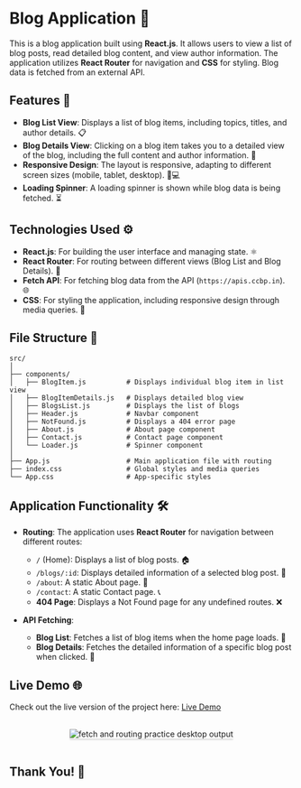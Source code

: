 # Blog Application 📝

This is a blog application built using **React.js**. It allows users to view a list of blog posts, read detailed blog content, and view author information. The application utilizes **React Router** for navigation and **CSS** for styling. Blog data is fetched from an external API.

## Features 🚀
- **Blog List View**: Displays a list of blog items, including topics, titles, and author details. 📋
- **Blog Details View**: Clicking on a blog item takes you to a detailed view of the blog, including the full content and author information. 📖
- **Responsive Design**: The layout is responsive, adapting to different screen sizes (mobile, tablet, desktop). 📱💻
- **Loading Spinner**: A loading spinner is shown while blog data is being fetched. ⏳

## Technologies Used ⚙️
- **React.js**: For building the user interface and managing state. ⚛️
- **React Router**: For routing between different views (Blog List and Blog Details). 🔄
- **Fetch API**: For fetching blog data from the API (`https://apis.ccbp.in`). 🌐
- **CSS**: For styling the application, including responsive design through media queries. 🎨

## File Structure 📂
```
src/
│
├── components/
│   ├── BlogItem.js          # Displays individual blog item in list view
│   ├── BlogItemDetails.js   # Displays detailed blog view
│   ├── BlogsList.js         # Displays the list of blogs
│   ├── Header.js            # Navbar component
│   ├── NotFound.js          # Displays a 404 error page
│   ├── About.js             # About page component
│   ├── Contact.js           # Contact page component
│   └── Loader.js            # Spinner component
│
├── App.js                   # Main application file with routing
├── index.css                # Global styles and media queries
└── App.css                  # App-specific styles

```


## Application Functionality 🛠️
- **Routing**: The application uses **React Router** for navigation between different routes:
  - `/` (Home): Displays a list of blog posts. 🏠
  - `/blogs/:id`: Displays detailed information of a selected blog post. 📑
  - `/about`: A static About page. 👤
  - `/contact`: A static Contact page. 📞
  - **404 Page**: Displays a Not Found page for any undefined routes. ❌

- **API Fetching**: 
  - **Blog List**: Fetches a list of blog items when the home page loads. 🔄
  - **Blog Details**: Fetches the detailed information of a specific blog post when clicked. 📡

## Live Demo 🌐

Check out the live version of the project here: [Live Demo](https://manojblogsreact.ccbp.tech)


<br/>
<div style="text-align: center;">
    <img src="https://assets.ccbp.in/frontend/content/react-js/fetch-and-routing-practice-output.gif" alt="fetch and routing practice desktop output" style="max-width:70%;box-shadow:0 2.8px 2.2px rgba(0, 0, 0, 0.12)">
</div>
<br/>

## Thank You! 💖
